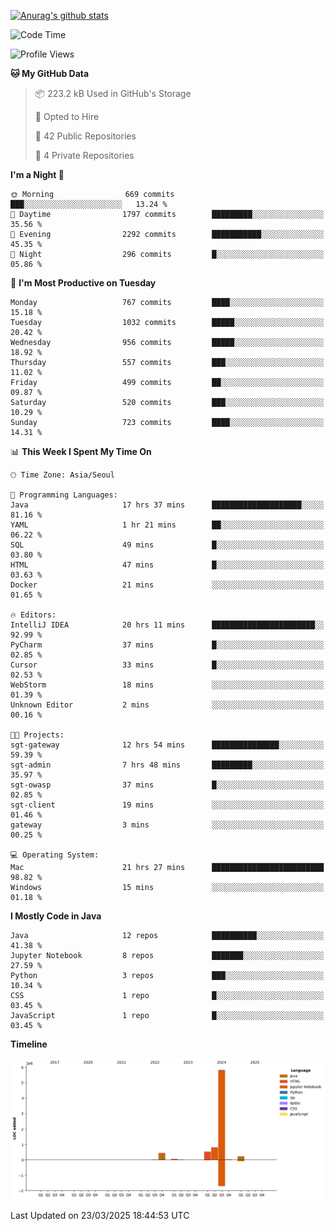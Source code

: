 [![Anurag's github stats](https://github-readme-stats.vercel.app/api?username=hajubal)](https://github.com/anuraghazra/github-readme-stats)

<!--START_SECTION:waka-->
![Code Time](http://img.shields.io/badge/Code%20Time-325%20hrs%2050%20mins-blue)

![Profile Views](http://img.shields.io/badge/Profile%20Views-0-blue)

**🐱 My GitHub Data** 

> 📦 223.2 kB Used in GitHub's Storage 
 > 
> 💼 Opted to Hire
 > 
> 📜 42 Public Repositories 
 > 
> 🔑 4 Private Repositories 
 > 
**I'm a Night 🦉** 

```text
🌞 Morning                669 commits         ███░░░░░░░░░░░░░░░░░░░░░░   13.24 % 
🌆 Daytime                1797 commits        █████████░░░░░░░░░░░░░░░░   35.56 % 
🌃 Evening                2292 commits        ███████████░░░░░░░░░░░░░░   45.35 % 
🌙 Night                  296 commits         █░░░░░░░░░░░░░░░░░░░░░░░░   05.86 % 
```
📅 **I'm Most Productive on Tuesday** 

```text
Monday                   767 commits         ████░░░░░░░░░░░░░░░░░░░░░   15.18 % 
Tuesday                  1032 commits        █████░░░░░░░░░░░░░░░░░░░░   20.42 % 
Wednesday                956 commits         █████░░░░░░░░░░░░░░░░░░░░   18.92 % 
Thursday                 557 commits         ███░░░░░░░░░░░░░░░░░░░░░░   11.02 % 
Friday                   499 commits         ██░░░░░░░░░░░░░░░░░░░░░░░   09.87 % 
Saturday                 520 commits         ███░░░░░░░░░░░░░░░░░░░░░░   10.29 % 
Sunday                   723 commits         ████░░░░░░░░░░░░░░░░░░░░░   14.31 % 
```


📊 **This Week I Spent My Time On** 

```text
🕑︎ Time Zone: Asia/Seoul

💬 Programming Languages: 
Java                     17 hrs 37 mins      ████████████████████░░░░░   81.16 % 
YAML                     1 hr 21 mins        ██░░░░░░░░░░░░░░░░░░░░░░░   06.22 % 
SQL                      49 mins             █░░░░░░░░░░░░░░░░░░░░░░░░   03.80 % 
HTML                     47 mins             █░░░░░░░░░░░░░░░░░░░░░░░░   03.63 % 
Docker                   21 mins             ░░░░░░░░░░░░░░░░░░░░░░░░░   01.65 % 

🔥 Editors: 
IntelliJ IDEA            20 hrs 11 mins      ███████████████████████░░   92.99 % 
PyCharm                  37 mins             █░░░░░░░░░░░░░░░░░░░░░░░░   02.85 % 
Cursor                   33 mins             █░░░░░░░░░░░░░░░░░░░░░░░░   02.53 % 
WebStorm                 18 mins             ░░░░░░░░░░░░░░░░░░░░░░░░░   01.39 % 
Unknown Editor           2 mins              ░░░░░░░░░░░░░░░░░░░░░░░░░   00.16 % 

🐱‍💻 Projects: 
sgt-gateway              12 hrs 54 mins      ███████████████░░░░░░░░░░   59.39 % 
sgt-admin                7 hrs 48 mins       █████████░░░░░░░░░░░░░░░░   35.97 % 
sgt-owasp                37 mins             █░░░░░░░░░░░░░░░░░░░░░░░░   02.85 % 
sgt-client               19 mins             ░░░░░░░░░░░░░░░░░░░░░░░░░   01.46 % 
gateway                  3 mins              ░░░░░░░░░░░░░░░░░░░░░░░░░   00.25 % 

💻 Operating System: 
Mac                      21 hrs 27 mins      █████████████████████████   98.82 % 
Windows                  15 mins             ░░░░░░░░░░░░░░░░░░░░░░░░░   01.18 % 
```

**I Mostly Code in Java** 

```text
Java                     12 repos            ██████████░░░░░░░░░░░░░░░   41.38 % 
Jupyter Notebook         8 repos             ███████░░░░░░░░░░░░░░░░░░   27.59 % 
Python                   3 repos             ███░░░░░░░░░░░░░░░░░░░░░░   10.34 % 
CSS                      1 repo              █░░░░░░░░░░░░░░░░░░░░░░░░   03.45 % 
JavaScript               1 repo              █░░░░░░░░░░░░░░░░░░░░░░░░   03.45 % 
```



**Timeline**

![Lines of Code chart](https://raw.githubusercontent.com/hajubal/hajubal/main/assets/bar_graph.png)


 Last Updated on 23/03/2025 18:44:53 UTC
<!--END_SECTION:waka-->